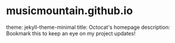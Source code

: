 # musicmountain.github.io
theme: jekyll-theme-minimal
title: Octocat's homepage
description: Bookmark this to keep an eye on my project updates!
